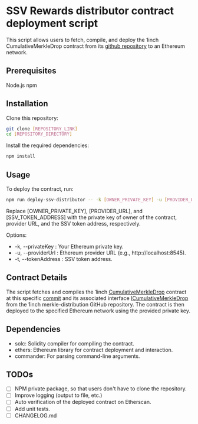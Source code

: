 # SSV Rewards distributor contract deployment script
This script allows users to fetch, compile, and deploy the 1inch CumulativeMerkleDrop contract from its [github repository](https://github.com/1inch/merkle-distribution/tree/1f8b2a6ed27d1b2d18cf8475e42eece60f41c896) to an Ethereum network.

## Prerequisites
Node.js
npm

## Installation
Clone this repository:
```bash
git clone [REPOSITORY_LINK]
cd [REPOSITORY_DIRECTORY]
```

Install the required dependencies:
```bash
npm install
```

## Usage
To deploy the contract, run:

```bash
npm run deploy-ssv-distributor -- -k [OWNER_PRIVATE_KEY] -u [PROVIDER_URL] -t [SSV_TOKEN_ADDRESS]
```

Replace [OWNER_PRIVATE_KEY], [PROVIDER_URL], and [SSV_TOKEN_ADDRESS] with the private key of owner of the contract, provider URL, and the SSV token address, respectively.

Options:
* -k, --privateKey <string>: Your Ethereum private key.
* -u, --providerUrl <string>: Ethereum provider URL (e.g., http://localhost:8545).
* -t, --tokenAddress <string>: SSV token address.

## Contract Details
The script fetches and compiles the 1inch [CumulativeMerkleDrop]((https://github.com/1inch/merkle-distribution/blob/1f8b2a6ed27d1b2d18cf8475e42eece60f41c896/contracts/CumulativeMerkleDrop.sol)) contract at this specific [commit](https://github.com/1inch/merkle-distribution/tree/1f8b2a6ed27d1b2d18cf8475e42eece60f41c896) and its associated interface [ICumulativeMerkleDrop](https://github.com/1inch/merkle-distribution/blob/1f8b2a6ed27d1b2d18cf8475e42eece60f41c896/contracts/interfaces/ICumulativeMerkleDrop.sol) from the 1inch merkle-distribution GitHub repository. The contract is then deployed to the specified Ethereum network using the provided private key.

## Dependencies
* solc: Solidity compiler for compiling the contract.
* ethers: Ethereum library for contract deployment and interaction.
* commander: For parsing command-line arguments.

## TODOs
 - [ ] NPM private package, so that users don't have to clone the repository.
 - [ ] Improve logging (output to file, etc.)
 - [ ] Auto verification of the deployed contract on Etherscan.
 - [ ] Add unit tests.
 - [ ] CHANGELOG.md